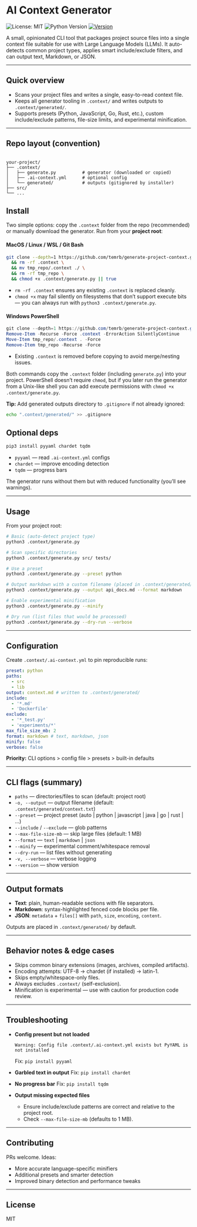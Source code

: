 # AI Context Generator

![License: MIT](https://img.shields.io/badge/License-MIT-blue.svg)
![Python Version](https://img.shields.io/badge/python-3.8+-blue.svg)
[![Version](https://img.shields.io/badge/version-5.0.0-brightgreen.svg)]()

A small, opinionated CLI tool that packages project source files into a single context file suitable for use with Large Language Models (LLMs). It auto-detects common project types, applies smart include/exclude filters, and can output text, Markdown, or JSON.

---

## Quick overview

- Scans your project files and writes a single, easy-to-read context file.
- Keeps all generator tooling in `.context/` and writes outputs to `.context/generated/`.
- Supports presets (Python, JavaScript, Go, Rust, etc.), custom include/exclude patterns, file-size limits, and experimental minification.

---

## Repo layout (convention)

```

your-project/
├── .context/
│   ├── generate.py          # generator (downloaded or copied)
│   ├── .ai-context.yml      # optional config
│   └── generated/           # outputs (gitignored by installer)
├── src/
└── ...

```

## Install

Two simple options: copy the `.context` folder from the repo (recommended) or manually download the generator. Run from your **project root**:

#### MacOS / Linux / WSL / Git Bash

```bash
git clone --depth=1 https://github.com/temrb/generate-project-context.git tmp_repo \
  && rm -rf .context \
  && mv tmp_repo/.context ./ \
  && rm -rf tmp_repo \
  && chmod +x .context/generate.py || true
```

- `rm -rf .context` ensures any existing `.context` is replaced cleanly.
- `chmod +x` may fail silently on filesystems that don’t support execute bits — you can always run with `python3 .context/generate.py`.

#### Windows PowerShell

```powershell
git clone --depth=1 https://github.com/temrb/generate-project-context.git tmp_repo
Remove-Item -Recurse -Force .context -ErrorAction SilentlyContinue
Move-Item tmp_repo/.context . -Force
Remove-Item tmp_repo -Recurse -Force
```

- Existing `.context` is removed before copying to avoid merge/nesting issues.

Both commands copy the `.context` folder (including `generate.py`) into your project. PowerShell doesn’t require `chmod`, but if you later run the generator from a Unix-like shell you can add execute permissions with `chmod +x .context/generate.py`.

**Tip:** Add generated outputs directory to `.gitignore` if not already ignored:

```bash
echo ".context/generated/" >> .gitignore
```

## Optional deps

```bash
pip3 install pyyaml chardet tqdm
```

- `pyyaml` — read `.ai-context.yml` configs
- `chardet` — improve encoding detection
- `tqdm` — progress bars

The generator runs without them but with reduced functionality (you’ll see warnings).

---

## Usage

From your project root:

```bash
# Basic (auto-detect project type)
python3 .context/generate.py

# Scan specific directories
python3 .context/generate.py src/ tests/

# Use a preset
python3 .context/generate.py --preset python

# Output markdown with a custom filename (placed in .context/generated/)
python3 .context/generate.py --output api_docs.md --format markdown

# Enable experimental minification
python3 .context/generate.py --minify

# Dry run (list files that would be processed)
python3 .context/generate.py --dry-run --verbose
```

---

## Configuration

Create `.context/.ai-context.yml` to pin reproducible runs:

```yaml
preset: python
paths:
  - src
  - lib
output: context.md # written to .context/generated/
include:
  - '*.md'
  - 'Dockerfile'
exclude:
  - '*_test.py'
  - 'experiments/*'
max_file_size_mb: 2
format: markdown # text, markdown, json
minify: false
verbose: false
```

**Priority:** CLI options > config file > presets > built-in defaults

---

## CLI flags (summary)

- `paths` — directories/files to scan (default: project root)
- `-o, --output` — output filename (default: `.context/generated/context.txt`)
- `--preset` — project preset (auto | python | javascript | java | go | rust | ...)
- `--include` / `--exclude` — glob patterns
- `--max-file-size-mb` — skip large files (default: 1 MB)
- `--format` — `text` | `markdown` | `json`
- `--minify` — experimental comment/whitespace removal
- `--dry-run` — list files without generating
- `-v, --verbose` — verbose logging
- `--version` — show version

---

## Output formats

- **Text**: plain, human-readable sections with file separators.
- **Markdown**: syntax-highlighted fenced code blocks per file.
- **JSON**: `metadata` + `files[]` with `path`, `size`, `encoding`, `content`.

Outputs are placed in `.context/generated/` by default.

---

## Behavior notes & edge cases

- Skips common binary extensions (images, archives, compiled artifacts).
- Encoding attempts: UTF-8 → chardet (if installed) → latin-1.
- Skips empty/whitespace-only files.
- Always excludes `.context/` (self-exclusion).
- Minification is experimental — use with caution for production code review.

---

## Troubleshooting

- **Config present but not loaded**

  ```text
  Warning: Config file .context/.ai-context.yml exists but PyYAML is not installed
  ```

  Fix: `pip install pyyaml`

- **Garbled text in output**
  Fix: `pip install chardet`

- **No progress bar**
  Fix: `pip install tqdm`

- **Output missing expected files**

  - Ensure include/exclude patterns are correct and relative to the project root.
  - Check `--max-file-size-mb` (defaults to 1 MB).

---

## Contributing

PRs welcome. Ideas:

- More accurate language-specific minifiers
- Additional presets and smarter detection
- Improved binary detection and performance tweaks

---

## License

MIT
